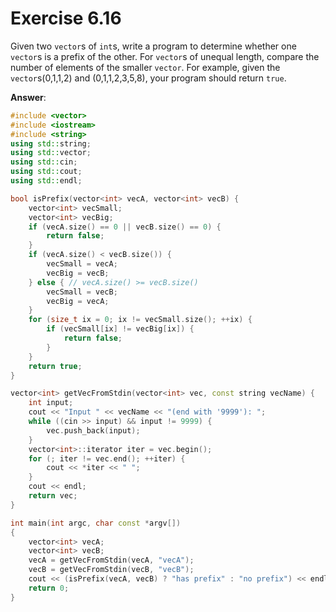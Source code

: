 # Exercise 6.16

Given two `vector`s of `int`s, write a program to determine whether one `vector`s is a prefix of the other. For `vector`s of unequal length, compare the number of elements of the smaller `vector`. For example, given the `vector`s(0,1,1,2) and (0,1,1,2,3,5,8), your program should return `true`.

**Answer**:

```cpp
#include <vector>
#include <iostream>
#include <string>
using std::string;
using std::vector;
using std::cin;
using std::cout;
using std::endl;

bool isPrefix(vector<int> vecA, vector<int> vecB) {
    vector<int> vecSmall;
    vector<int> vecBig;
    if (vecA.size() == 0 || vecB.size() == 0) {
        return false;
    }
    if (vecA.size() < vecB.size()) {
        vecSmall = vecA;
        vecBig = vecB;
    } else { // vecA.size() >= vecB.size()
        vecSmall = vecB;
        vecBig = vecA;
    }
    for (size_t ix = 0; ix != vecSmall.size(); ++ix) {
        if (vecSmall[ix] != vecBig[ix]) {
            return false;
        }
    }
    return true;
}

vector<int> getVecFromStdin(vector<int> vec, const string vecName) {
    int input;
    cout << "Input " << vecName << "(end with '9999'): ";
    while ((cin >> input) && input != 9999) {
        vec.push_back(input);
    }
    vector<int>::iterator iter = vec.begin();
    for (; iter != vec.end(); ++iter) {
        cout << *iter << " ";
    }
    cout << endl;
    return vec;
}

int main(int argc, char const *argv[])
{
    vector<int> vecA;
    vector<int> vecB;
    vecA = getVecFromStdin(vecA, "vecA");
    vecB = getVecFromStdin(vecB, "vecB");
    cout << (isPrefix(vecA, vecB) ? "has prefix" : "no prefix") << endl;
    return 0;
}
```